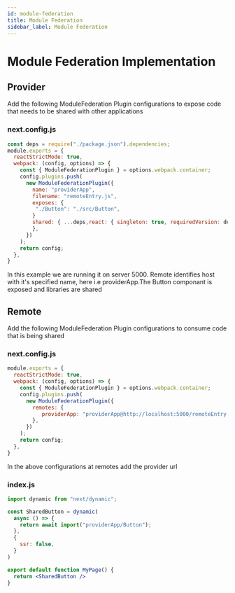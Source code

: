 ```yaml
---
id: module-federation
title: Module Federation
sidebar_label: Module Federation
---
```

# Module Federation Implementation

## Provider
Add the following ModuleFederation Plugin configurations to expose code that needs to be shared with other applications

### next.config.js
```jsx
const deps = require("./package.json").dependencies;
module.exports = {
  reactStrictMode: true,
  webpack: (config, options) => {
    const { ModuleFederationPlugin } = options.webpack.container;
    config.plugins.push(
      new ModuleFederationPlugin({
        name: "providerApp",  
        filename: "remoteEntry.js",
        exposes: {
         "./Button": "./src/Button",
        }
        shared: { ...deps,react: { singleton: true, requiredVersion: deps.react, }, 'react-dom': { singleton: true, requiredVersion: deps["react-dom"]} },
        },
      })
    );
    return config;
  },
}
```
In this example we are running it on server 5000.
Remote identifies host with it's specified name, here i.e providerApp.The Button componant is exposed and libraries are shared 

## Remote
Add the following ModuleFederation Plugin configurations to consume code that is being shared

### next.config.js
```jsx
module.exports = {
  reactStrictMode: true,
  webpack: (config, options) => {
    const { ModuleFederationPlugin } = options.webpack.container;
    config.plugins.push(
      new ModuleFederationPlugin({
        remotes: {
           providerApp: "providerApp@http://localhost:5000/remoteEntry.js",
        },
      })
    );
    return config;
  },
}
```
In the above configurations at remotes add the provider url 
### index.js

```jsx
import dynamic from "next/dynamic";

const SharedButton = dynamic(
  async () => {
    return await import("providerApp/Button");
  },
  {
    ssr: false,
  }
)

export default function MyPage() {
  return <SharedButton />
}
```
